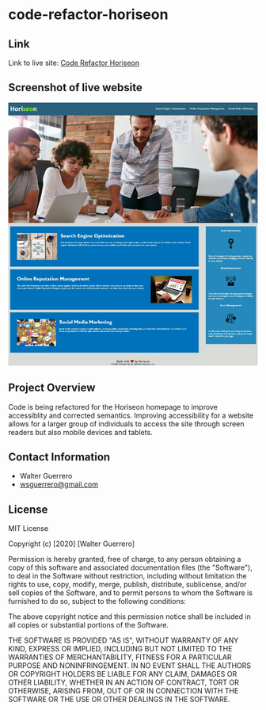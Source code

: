 # code-refactor-horiseon

## Link
Link to live site: [Code Refactor Horiseon](https://reddphoenix.github.io/code-refactor-horiseon/)

## Screenshot of live website

![Website Screenshot](https://github.com/ReddPhoenix/code-refactor-horiseon/blob/master/assets/images/live-website-screenshot.png)


## Project Overview

Code is being refactored for the Horiseon homepage to improve accessiblity and corrected semantics. Improving accessibility for a website allows for a larger group of individuals to access the site through screen readers but also mobile devices and tablets. 

## Contact Information

* Walter Guerrero
* wsguerrero@gmail.com

## License 

MIT License

Copyright (c) [2020] [Walter Guerrero]

Permission is hereby granted, free of charge, to any person obtaining a copy
of this software and associated documentation files (the "Software"), to deal
in the Software without restriction, including without limitation the rights
to use, copy, modify, merge, publish, distribute, sublicense, and/or sell
copies of the Software, and to permit persons to whom the Software is
furnished to do so, subject to the following conditions:

The above copyright notice and this permission notice shall be included in all
copies or substantial portions of the Software.

THE SOFTWARE IS PROVIDED "AS IS", WITHOUT WARRANTY OF ANY KIND, EXPRESS OR
IMPLIED, INCLUDING BUT NOT LIMITED TO THE WARRANTIES OF MERCHANTABILITY,
FITNESS FOR A PARTICULAR PURPOSE AND NONINFRINGEMENT. IN NO EVENT SHALL THE
AUTHORS OR COPYRIGHT HOLDERS BE LIABLE FOR ANY CLAIM, DAMAGES OR OTHER
LIABILITY, WHETHER IN AN ACTION OF CONTRACT, TORT OR OTHERWISE, ARISING FROM,
OUT OF OR IN CONNECTION WITH THE SOFTWARE OR THE USE OR OTHER DEALINGS IN THE
SOFTWARE.



